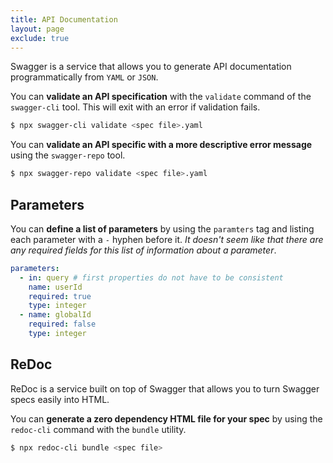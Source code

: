 ```yaml
---
title: API Documentation
layout: page
exclude: true
---
```


Swagger is a service that allows you to generate API documentation programmatically from `YAML` or `JSON`.

You can **validate an API specification** with the `validate` command of the `swagger-cli` tool. This will exit with an error if validation fails.
```bash
$ npx swagger-cli validate <spec file>.yaml
```

You can **validate an API specific with a more descriptive error message** using the `swagger-repo` tool.
```bash
$ npx swagger-repo validate <spec file>.yaml
```

## Parameters

You can **define a list of parameters** by using the `paramters` tag and listing each parameter with a `-` hyphen before it. *It doesn't seem like that there are any required fields for this list of information about a parameter*.
```yaml
parameters:
  - in: query # first properties do not have to be consistent
    name: userId
    required: true
    type: integer
  - name: globalId
    required: false
    type: integer
```

## ReDoc

ReDoc is a service built on top of Swagger that allows you to turn Swagger specs easily into HTML.

You can **generate a zero dependency HTML file for your spec** by using the `redoc-cli` command with the `bundle` utility.
```bash
$ npx redoc-cli bundle <spec file>
``` 


<!--stackedit_data:
eyJoaXN0b3J5IjpbMTIyMjkwNjQ4NSwxNDk0NDI3MTQ4LC0xND
U0MTg0NDQ1LC04MzgxNTAxNjMsMjMyODMxMDY1XX0=
-->